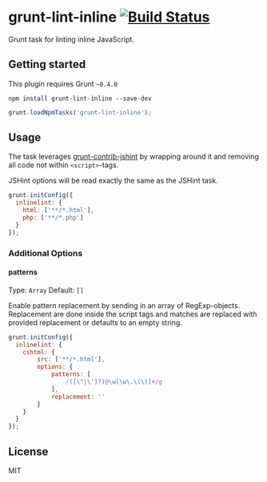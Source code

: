 grunt-lint-inline [![Build Status](https://travis-ci.org/oxyc/grunt-lint-inline.png?branch=master)](https://travis-ci.org/oxyc/grunt-lint-inline)
=================

Grunt task for linting inline JavaScript.

## Getting started

This plugin requires Grunt `~0.4.0`

```
npm install grunt-lint-inline --save-dev
```

```javascript
grunt.loadNpmTasks('grunt-lint-inline');
```

## Usage

The task leverages [grunt-contrib-jshint][1] by wrapping around it and removing all code not within `<script>`-tags.

JSHint options will be read exactly the same as the JSHint task.

```javascript
grunt.initConfig({
  inlinelint: {
    html: ['**/*.html'],
    php: ['**/*.php']
  }
});
```

### Additional Options

#### patterns

Type: `Array`
Default: `[]`

Enable pattern replacement by sending in an array of RegExp-objects. Replacement are done inside the script tags and matches are replaced with provided replacement or defaults to an empty string.

```javascript
grunt.initConfig({
  inlinelint: {
	cshtml: {
		src: ['**/*.html'],
		options: {
			patterns: [
				/([\"|\']?)@\w[\w\.\(\)]+/g
			],
			replacement: ''
		}
	}
  }
});
```

## License

MIT

[1]: https://github.com/gruntjs/grunt-contrib-jshint

